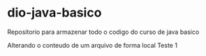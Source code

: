 # dio-java-basico
Repositorio para armazenar todo o codigo do curso de java basico

Alterando o conteudo de um arquivo de forma local
Teste 1